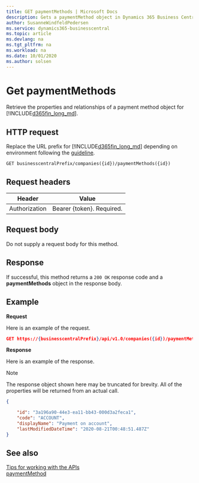 ```yaml
---
title: GET paymentMethods | Microsoft Docs
description: Gets a paymentMethod object in Dynamics 365 Business Central.
author: SusanneWindfeldPedersen
ms.service: dynamics365-businesscentral
ms.topic: article
ms.devlang: na
ms.tgt_pltfrm: na
ms.workload: na
ms.date: 10/01/2020
ms.author: solsen
---
```


# Get paymentMethods
Retrieve the properties and relationships of a payment method object for [!INCLUDE[d365fin_long_md](../../includes/d365fin_long_md.md)].

## HTTP request
Replace the URL prefix for [!INCLUDE[d365fin_long_md](../../includes/d365fin_long_md.md)] depending on environment following the [guideline](../../v1.0/endpoints-apis-for-dynamics.md).

```
GET businesscentralPrefix/companies({id})/paymentMethods({id})
```

## Request headers

|Header         |Value                     |
|---------------|--------------------------|
|Authorization  |Bearer {token}. Required. |

## Request body
Do not supply a request body for this method.

## Response
If successful, this method returns a ```200 OK``` response code and a **paymentMethods** object in the response body.

## Example

**Request**

Here is an example of the request.
```json
GET https://{businesscentralPrefix}/api/v1.0/companies({id})/paymentMethods({id})
```

**Response**

Here is an example of the response. 

> [!NOTE]  
>   The response object shown here may be truncated for brevity. All of the properties will be returned from an actual call.

```json
{

    "id": "3a196a90-44e3-ea11-bb43-000d3a2feca1",
    "code": "ACCOUNT",
    "displayName": "Payment on account",
    "lastModifiedDateTime": "2020-08-21T00:48:51.487Z"
}
```

## See also
[Tips for working with the APIs](/dynamics365/business-central/dev-itpro/developer/devenv-connect-apps-tips)  
[paymentMethod](../resources/dynamics_paymentMethod.md)  
<!--links-->
